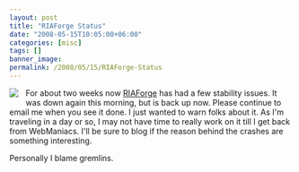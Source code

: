 ```yaml
---
layout: post
title: "RIAForge Status"
date: "2008-05-15T10:05:00+06:00"
categories: [misc]
tags: []
banner_image: 
permalink: /2008/05/15/RIAForge-Status
---
```


<img src="https://static.raymondcamden.com/images/cfjedi/gremlins.jpg" align="left" style="padding-right:10px;padding-bottom:10px"> For about two weeks now <a href="http://www.riaforge.org">RIAForge</a> has had a few stability issues. It was down again this morning, but is back up now. Please continue to email me when you see it done. I just wanted to warn folks about it. As I'm traveling in a day or so, I may not have time to really work on it till I get back from WebManiacs. I'll be sure to blog if the reason behind the crashes are something interesting.

Personally I blame gremlins.

<br clear="left">